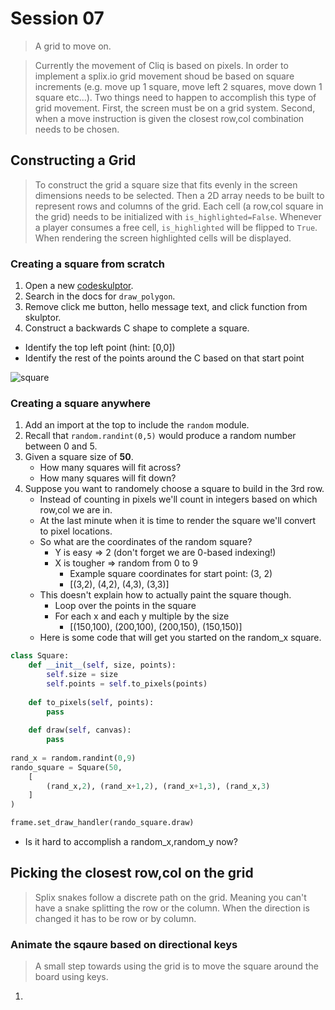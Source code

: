 # Session 07
> A grid to move on.

> Currently the movement of Cliq is based on pixels. In order to implement a splix.io grid movement shoud be based on square increments (e.g. move up 1 square, move left 2 squares, move down 1 square etc...). Two things need to happen to accomplish this type of grid movement. First, the screen must be on a grid system. Second, when a move instruction is given the closest row,col combination needs to be chosen.

## Constructing a Grid
> To construct the grid a square size that fits evenly in the screen dimensions needs to be selected. Then a 2D array needs to be built to represent rows and columns of the grid. Each cell (a row,col square in the grid) needs to be initialized with `is_highlighted=False`. Whenever a player consumes a free cell, `is_highlighted` will be flipped to `True`. When rendering the screen highlighted cells will be displayed.

### Creating a square from scratch
1. Open a new [codeskulptor](http://www.codeskulptor.org).
2. Search in the docs for `draw_polygon`.
3. Remove click me button, hello message text, and click function from skulptor.
4. Construct a backwards C shape to complete a square.
  - Identify the top left point (hint: [0,0])
  - Identify the rest of the points around the C based on that start point

![square](https://drive.google.com/uc?export=download&id=0B3SFnARVIcGLRDhkNWdYUHpmNjA)

### Creating a square anywhere
1. Add an import at the top to include the `random` module.
2. Recall that `random.randint(0,5)` would produce a random number between 0 and 5.
3. Given a square size of **50**.
   - How many squares will fit across?
   - How many squares will fit down?
4. Suppose you want to randomely choose a square to build in the 3rd row.
   - Instead of counting in pixels we'll count in integers based on which row,col we are in.
   - At the last minute when it is time to render the square we'll convert to pixel locations.
   - So what are the coordinates of the random square?
       - Y is easy => 2 (don't forget we are 0-based indexing!)
       - X is tougher => random from 0 to 9
         - Example square coordinates for start point: (3, 2)
         - [(3,2), (4,2), (4,3), (3,3)]
   - This doesn't explain how to actually paint the square though.
       - Loop over the points in the square
       - For each x and each y multiple by the size
         - [(150,100), (200,100), (200,150), (150,150)]
   - Here is some code that will get you started on the random_x square.

```python
class Square:
    def __init__(self, size, points):
        self.size = size
        self.points = self.to_pixels(points)
        
    def to_pixels(self, points):
        pass
    
    def draw(self, canvas):
        pass
        
rand_x = random.randint(0,9)
rando_square = Square(50,
    [
        (rand_x,2), (rand_x+1,2), (rand_x+1,3), (rand_x,3)
    ]
)

frame.set_draw_handler(rando_square.draw)
```
  
  * Is it hard to accomplish a random_x,random_y now?
 
## Picking the closest row,col on the grid
> Splix snakes follow a discrete path on the grid. Meaning you can't have a snake splitting the row or the column. When the direction is changed it has to be row or by column. 

### Animate the sqaure based on directional keys
> A small step towards using the grid is to move the square around the board using keys.

1. 
